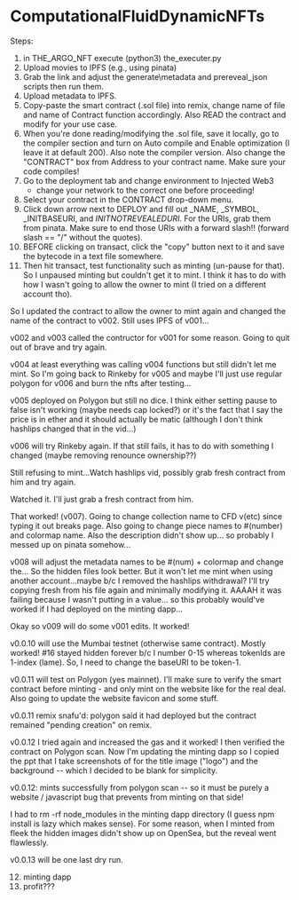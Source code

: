 # ComputationalFluidDynamicNFTs
Steps:
   1) in THE\_ARGO\_NFT execute (python3) the\_executer.py
   2) Upload movies to IPFS (e.g., using pinata)
   3) Grab the link and adjust the generate\metadata and prereveal\_json
      scripts then run them.
   4) Upload metadata to IPFS.
   5) Copy-paste the smart contract (.sol file) into remix, change name
      of file and name of Contract function accordingly. Also READ
      the contract and modify for your use case.
   6) When you're done reading/modifying the .sol file, save it locally,
      go to the compiler section and turn on Auto compile and Enable
      optimization (I leave it at default 200). Also note the compiler
      version. Also change the "CONTRACT" box from Address to your contract
      name. Make sure your code compiles!
   7) Go to the deployment tab and change environment to Injected Web3
      - change your network to the correct one before proceeding!
   8) Select your contract in the CONTRACT drop-down menu.
   9) Click down arrow next to DEPLOY and fill out \_NAME, \_SYMBOL,
      _INITBASEURI, and _INITNOTREVEALEDURI_. For the URIs, grab them
      from pinata. Make sure to end those URIs with a forward slash!!
      (forward slash == "/" without the quotes).
  10) BEFORE clicking on transact, click the "copy" button next to it
      and save the bytecode in a text file somewhere.
  11) Then hit transact, test functionality such as minting (un-pause for that).
So I unpaused minting but couldn't get it to mint. I think it has to do with
how I wasn't going to allow the owner to mint (I tried on a different account
tho).

So I updated the contract to allow the owner to mint again and changed
the name of the contract to v002. Still uses IPFS of v001...

v002 and v003 called the contructor for v001 for some reason. Going
to quit out of brave and try again.

v004 at least everything was calling v004 functions but still didn't
let me mint. So I'm going back to Rinkeby for v005 and maybe I'll
just use regular polygon for v006 and burn the nfts after testing...

v005 deployed on Polygon but still no dice. I think either setting
pause to false isn't working (maybe needs cap locked?) or
it's the fact that I say the price is in ether and it should
actually be matic (although I don't think hashlips changed that
in the vid...)

v006 will try Rinkeby again. If that still fails, it has to do
with something I changed (maybe removing renounce ownership??)

Still refusing to mint...Watch hashlips vid, possibly grab fresh
contract from him and try again.

Watched it. I'll just grab a fresh contract from him.

That worked! (v007). Going to change collection name to CFD v(etc)
since typing it out breaks page. Also going to change piece names
to #(number) and colormap name. Also the description didn't show up...
so probably I messed up on pinata somehow...

v008 will adjust the metadata names to be #(num) + colormap and
change the...
So the hidden files look better. But it won't let me mint when
using another account...maybe b/c I removed the hashlips withdrawal?
I'll try copying fresh from his file again and minimally modifying it.
  AAAAH it was failing because I wasn't putting in a value... so this
probably would've worked if I had deployed on the minting dapp...

Okay so v009 will do some v001 edits.
It worked!

v0.0.10 will use the Mumbai testnet (otherwise same contract).
Mostly worked! #16 stayed hidden forever b/c I number 0-15 whereas
tokenIds are 1-index (lame). So, I need to change the baseURI to
be token-1.

v0.0.11 will test on Polygon (yes mainnet). I'll make sure to verify
the smart contract before minting - and only mint on the website like
for the real deal. Also going to update the website favicon and some
stuff.

v0.0.11 remix snafu'd: polygon said it had deployed but the contract
remained "pending creation" on remix.

v0.0.12 I tried again and increased the gas and it worked!
I then verified the contract on Polygon scan. Now I'm updating
the minting dapp so I copied the ppt that I take screenshots of
for the title image ("logo") and the background -- which I decided to be
blank for simplicity.

v0.0.12: mints successfully from polygon scan -- so it must be purely
a website / javascript bug that prevents from minting on that side!

I had to rm -rf node_modules in the minting dapp directory
         (I guess npm install is lazy which makes sense). For some reason,
         when I minted from fleek the hidden images didn't show up
on OpenSea, but the reveal went flawlessly.

v0.0.13 will be one last dry run.


  12) minting dapp
  13) profit???


